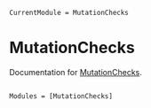 ```@meta
CurrentModule = MutationChecks
```

# MutationChecks

Documentation for [MutationChecks](https://github.com/jw3126/MutationChecks.jl).

```@index
```

```@autodocs
Modules = [MutationChecks]
```
